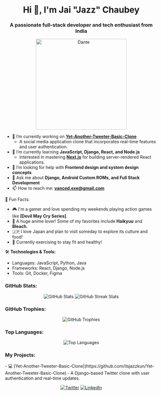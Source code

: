 <h1 align="center">Hi 👋, I'm Jai "Jazz" Chaubey</h1>
<h3 align="center">A passionate full-stack developer and tech enthusiast from India</h3>

<p align="center">
  <img src="https://github.com/user-attachments/assets/edf53345-3725-41eb-aabf-c027bd1998cd" alt="Dante" height="300"/>
</p>


- 🔭 I’m currently working on **[Yet-Another-Tweeter-Basic-Clone](https://github.com/itsjazzkun/Yet-Another-Tweeter-Basic-Clone)**
  - A social media application clone that incorporates real-time features and user authentication.
- 🌱 I’m currently learning **JavaScript, Django, React, and Node.js**
  - Interested in mastering **[Next.js](https://nextjs.org/)** for building server-rendered React applications.
- 🤔 I’m looking for help with **Frontend design and system design concepts**
- 💬 Ask me about **Django, Android Custom ROMs, and Full Stack Development**
- 📫 How to reach me: **vanced.exe@gmail.com**

🌟 Fun Facts:
- 🎮 I'm a gamer and love spending my weekends playing action games like **[Devil May Cry Series]**.
- 🌸 A huge anime lover! Some of my favorites include **Haikyuu** and **Bleach**.
- 🇯🇵 I love Japan and plan to visit someday to explore its culture and food!
- 💪 Currently exercising to stay fit and healthy!

🛠️ **Technologies & Tools:**
- Languages: JavaScript, Python, Java
- Frameworks: React, Django, Node.js
- Tools: Git, Docker, Figma

<h3 align="left">GitHub Stats:</h3>
<p align="center">
  <img src="https://github-readme-stats.vercel.app/api?username=itsjazzkun&show_icons=true&theme=radical" alt="GitHub Stats" />
  <img src="https://github-readme-streak-stats.herokuapp.com/?user=itsjazzkun&theme=radical" alt="GitHub Streak Stats" />
</p>

<h3 align="left">GitHub Trophies:</h3>
<p align="center">
  <img src="https://github-profile-trophy.vercel.app/?username=itsjazzkun&theme=radical" alt="GitHub Trophies" />
</p>

<h3 align="left">Top Languages:</h3>
<p align="center">
  <img src="https://github-readme-stats.vercel.app/api/top-langs/?username=itsjazzkun&layout=compact&theme=radical" alt="Top Languages" />
</p>

<h3 align="left">My Projects:</h3>
- 💻 [Yet-Another-Tweeter-Basic-Clone](https://github.com/itsjazzkun/Yet-Another-Tweeter-Basic-Clone) - A Django-based Twitter clone with user authentication and real-time updates.

<p align="center">
  <a href="https://x.com/itsjazzkun" target="_blank"><img src="https://img.shields.io/badge/Twitter-@itsjazzkun-blue?style=for-the-badge&logo=twitter" alt="Twitter"/></a>
  <a href="https://www.linkedin.com/in/jai-chaubey/" target="_blank"><img src="https://img.shields.io/badge/LinkedIn-@Jai-Chaubey-blue?style=for-the-badge&logo=linkedin" alt="LinkedIn"/></a>
</p>
